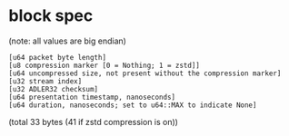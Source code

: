 #  block spec
(note: all values are big endian)
```
[u64 packet byte length]
[u8 compression marker [0 = Nothing; 1 = zstd]]
[u64 uncompressed size, not present without the compression marker] 
[u32 stream index]
[u32 ADLER32 checksum]
[u64 presentation timestamp, nanoseconds]
[u64 duration, nanoseconds; set to u64::MAX to indicate None]
```
(total 33 bytes (41 if zstd compression is on))

